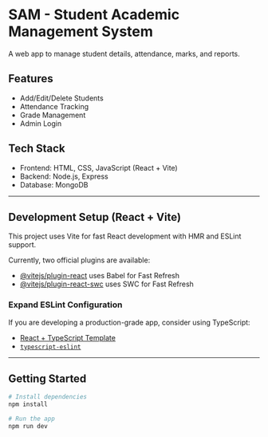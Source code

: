 # SAM - Student Academic Management System

A web app to manage student details, attendance, marks, and reports.

## Features
- Add/Edit/Delete Students
- Attendance Tracking
- Grade Management
- Admin Login

## Tech Stack
- Frontend: HTML, CSS, JavaScript (React + Vite)
- Backend: Node.js, Express
- Database: MongoDB

---

## Development Setup (React + Vite)

This project uses Vite for fast React development with HMR and ESLint support.

Currently, two official plugins are available:
- [@vitejs/plugin-react](https://github.com/vitejs/vite-plugin-react) uses Babel for Fast Refresh
- [@vitejs/plugin-react-swc](https://github.com/vitejs/vite-plugin-react-swc) uses SWC for Fast Refresh

### Expand ESLint Configuration

If you are developing a production-grade app, consider using TypeScript:
- [React + TypeScript Template](https://github.com/vitejs/vite/tree/main/packages/create-vite/template-react-ts)
- [`typescript-eslint`](https://typescript-eslint.io)

---

## Getting Started

```bash
# Install dependencies
npm install

# Run the app
npm run dev
